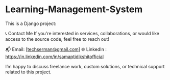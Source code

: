 # Learning-Management-System

This is a Django project:

📞 Contact Me
If you're interested in services, collaborations, or would like access to the source code, feel free to reach out!

📬 Email: [techserman@gmail.com] 🌐 LinkedIn : https://in.linkedin.com/in/samaptidikshitofficial

I’m happy to discuss freelance work, custom solutions, or technical support related to this project.
